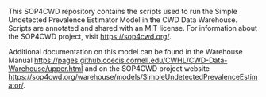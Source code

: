 This SOP4CWD repository contains the scripts used to run the Simple Undetected Prevalence Estimator Model in the CWD Data Warehouse. Scripts are annotated and shared with an MIT license. For information about the SOP4CWD project, visit https://sop4cwd.org/.

Additional documentation on this model can be found in the Warehouse Manual https://pages.github.coecis.cornell.edu/CWHL/CWD-Data-Warehouse/upper.html and on the SOP4CWD project website https://sop4cwd.org/warehouse/models/SimpleUndetectedPrevalenceEstimator/.



